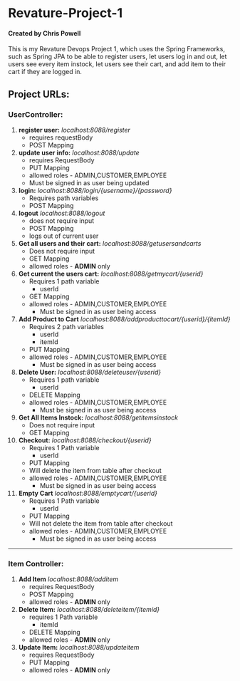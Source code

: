 # Revature-Project-1
#### Created by Chris Powell
This is my Revature Devops Project 1,
which uses the Spring Frameworks, such as Spring JPA to
be able to register users, let users log in and out, 
let users see every item instock, let users see their
cart, and add item to their cart if they are logged in. 

## Project URLs: 
### UserController:
1. **register user:** _localhost:8088/register_
    * requires requestBody
    * POST Mapping
2. **update user info:** _localhost:8088/update_
    * requires RequestBody
    * PUT Mapping
    * allowed roles - ADMIN,CUSTOMER,EMPLOYEE
    * Must be signed in as user being updated
3. **login:** _localhost:8088/login/{username}/{password}_
    * Requires path variables
    * POST Mapping
4. **logout** _localhost:8088/logout_
    * does not require input
    * POST Mapping
    * logs out of current user
5. **Get all users and their cart:** _localhost:8088/getusersandcarts_
    * Does not require input
    * GET Mapping
    * allowed roles - **ADMIN** only
6. **Get current the users cart:** _localhost:8088/getmycart/{userid}_
    * Requires 1 path variable
      * userId
    * GET Mapping
    * allowed roles - ADMIN,CUSTOMER,EMPLOYEE
      * Must be signed in as user being access
7. **Add Product to Cart** _localhost:8088/addproducttocart/{userid}/{itemId}_
    * Requires 2 path variables
      * userId
      * itemId
    * PUT Mapping
    * allowed roles - ADMIN,CUSTOMER,EMPLOYEE
      * Must be signed in as user being access
8. **Delete User:** _localhost:8088/deleteuser/{userid}_
   * Requires 1 path variable
     * userId
   * DELETE Mapping
   * allowed roles - ADMIN,CUSTOMER,EMPLOYEE
       * Must be signed in as user being access
9. **Get All Items Instock:** _localhost:8088/getitemsinstock_
    * Does not require input
    * GET Mapping
10. **Checkout:** _localhost:8088/checkout/{userid}_
    * Requires 1 Path variable
      * userId
    * PUT Mapping
    * Will delete the item from table after checkout
    * allowed roles - ADMIN,CUSTOMER,EMPLOYEE
       * Must be signed in as user being access
11. **Empty Cart** _localhost:8088/emptycart/{userid}_
    * Requires 1 Path variable
      * userId
    * PUT Mapping
    * Will not delete the item from table after checkout
    * allowed roles - ADMIN,CUSTOMER,EMPLOYEE
      * Must be signed in as user being access
---
### Item Controller:
1. **Add Item** _localhost:8088/additem_
    * requires RequestBody
    * POST Mapping
    * allowed roles - **ADMIN** only
2. **Delete Item:** _localhost:8088/deleteitem/{itemid}_
    * requires 1 Path variable
      * itemId
    * DELETE Mapping
    * allowed roles - **ADMIN** only
3. **Update Item:** _localhost:8088/updateitem_
    * requires RequestBody
    * PUT Mapping
    * allowed roles - **ADMIN** only